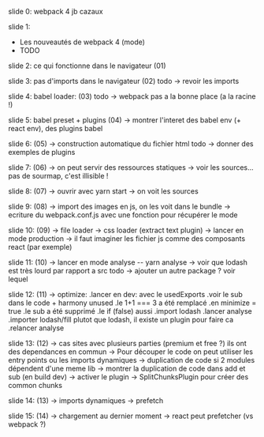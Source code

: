 slide 0:
webpack 4
jb cazaux

slide 1:
- Les nouveautés de webpack 4 (mode)
- TODO 

slide 2:
ce qui fonctionne dans le navigateur (01)

slide 3:
pas d'imports dans le navigateur (02)
todo -> revoir les imports

slide 4:
babel loader: (03)
todo -> webpack pas a la bonne place (a la racine !)

slide 5: 
babel preset + plugins (04)
-> montrer l'interet des babel env (+ react env), des plugins babel

slide 6: (05)
-> construction automatique du fichier html
todo -> donner des exemples de plugins

slide 7: (06)
-> on peut servir des ressources statiques
-> voir les sources... pas de sourmap, c'est illisible !

slide 8: (07)
-> ouvrir avec yarn start -> on voit les sources

slide 9: (08)
-> import des images en js, on les voit dans le bundle
-> ecriture du webpack.conf.js avec une fonction pour récupérer le mode

slide 10: (09)
-> file loader
-> css loader (extract text plugin)
-> lancer en mode production
-> il faut imaginer les fichier js comme des composants react (par exemple)

slide 11: (10)
-> lancer en mode analyse -- yarn analyse
-> voir que lodash est très lourd par rapport a src
todo -> ajouter un autre package ? voir lequel

slide 12: (11)
-> optimize: 
.lancer en dev: avec le usedExports
    .voir le sub dans le code + harmony unused
    .le 1+1 === 3 a été remplacé
.en minimize = true
    .le sub a été supprimé
    .le if (false) aussi
.import lodash
    .lancer analyse
    .importer lodash/fill plutot que lodash, il existe un plugin pour faire ca
    .relancer analyse

slide 13: (12)
-> cas sites avec plusieurs parties (premium et free ?) ils ont des dependances en commun
-> Pour découper le code on peut utiliser les entry points ou les imports dynamiques
-> duplication de code si 2 modules dépendent d'une meme lib
    -> montrer la duplication de code dans add et sub (en build dev)
    -> activer le plugin
-> SplitChunksPlugin pour créer des common chunks

slide 14: (13)
-> imports dynamiques
-> prefetch

slide 15: (14)
-> chargement au dernier moment
-> react peut prefetcher (vs webpack ?)